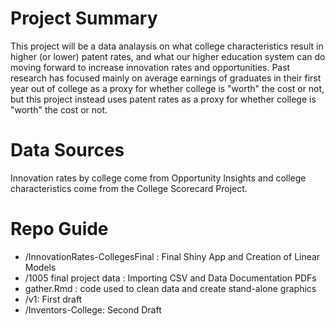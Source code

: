 # Project Summary

This project will be a data analaysis on what college characteristics result in higher (or lower) patent rates, and what our higher education system can do moving forward to increase innovation rates and opportunities. Past research has focused mainly on average earnings of graduates in their first year out of college as a proxy for whether college is "worth" the cost or not, but this project instead uses patent rates as a proxy for whether college is "worth" the cost or not.

# Data Sources

Innovation rates by college come from Opportunity Insights and college characteristics come from the College Scorecard Project.

# Repo Guide
+ /InnovationRates-CollegesFinal : Final Shiny App and Creation of Linear Models
+ /1005 final project data : Importing CSV and Data Documentation PDFs
+ gather.Rmd : code used to clean data and create stand-alone graphics
+ /v1: First draft
+ /Inventors-College: Second Draft
